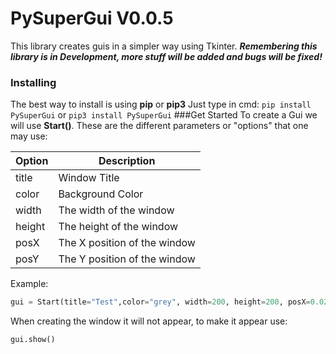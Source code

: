 # PySuperGui V0.0.5
This library creates guis in a simpler way using Tkinter.
***Remembering this library is in Development, more stuff will be added and bugs will be fixed!***
### Installing
The best way to install is using **pip** or **pip3**
Just type in cmd:
`pip install PySuperGui`
or
`pip3 install PySuperGui`
###Get Started
To create a Gui we will use **Start()**. These are the different parameters or "options" that one may use:

| Option  | Description  |
| ------------ | ------------ |
| title  | Window Title  |
| color  | Background Color  |
| width  | The width of the window  |
| height  | The height of the window  |
| posX  | The X position of the window  |
| posY  | The Y position of the window |
Example:
```python
gui = Start(title="Test",color="grey", width=200, height=200, posX=0.025, posY=0.05)
```
When creating the window it will not appear, to make it appear use:
```python
gui.show()
```


